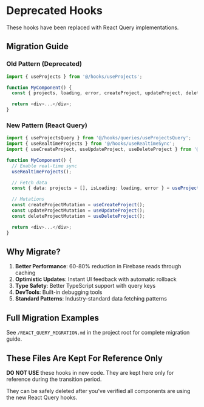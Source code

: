 # Deprecated Hooks

These hooks have been replaced with React Query implementations.

## Migration Guide

### Old Pattern (Deprecated)
```typescript
import { useProjects } from '@/hooks/useProjects';

function MyComponent() {
  const { projects, loading, error, createProject, updateProject, deleteProject } = useProjects();

  return <div>...</div>;
}
```

### New Pattern (React Query)
```typescript
import { useProjectsQuery } from '@/hooks/queries/useProjectsQuery';
import { useRealtimeProjects } from '@/hooks/useRealtimeSync';
import { useCreateProject, useUpdateProject, useDeleteProject } from '@/hooks/mutations/useProjectMutations';

function MyComponent() {
  // Enable real-time sync
  useRealtimeProjects();

  // Fetch data
  const { data: projects = [], isLoading: loading, error } = useProjectsQuery();

  // Mutations
  const createProjectMutation = useCreateProject();
  const updateProjectMutation = useUpdateProject();
  const deleteProjectMutation = useDeleteProject();

  return <div>...</div>;
}
```

## Why Migrate?

1. **Better Performance**: 60-80% reduction in Firebase reads through caching
2. **Optimistic Updates**: Instant UI feedback with automatic rollback
3. **Type Safety**: Better TypeScript support with query keys
4. **DevTools**: Built-in debugging tools
5. **Standard Patterns**: Industry-standard data fetching patterns

## Full Migration Examples

See `/REACT_QUERY_MIGRATION.md` in the project root for complete migration guide.

## These Files Are Kept For Reference Only

**DO NOT USE** these hooks in new code. They are kept here only for reference during the transition period.

They can be safely deleted after you've verified all components are using the new React Query hooks.
